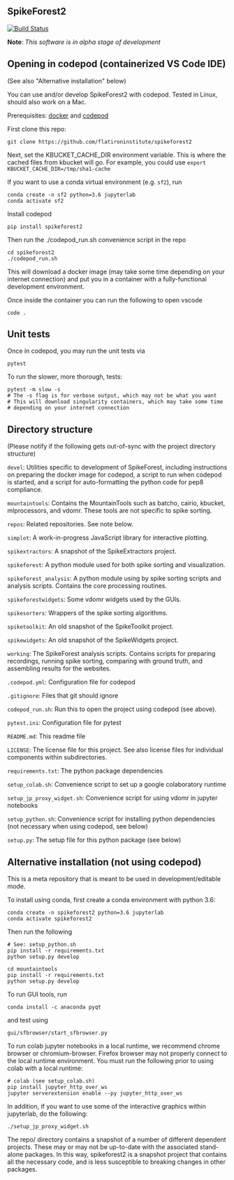 ## SpikeForest2
[![Build Status](https://travis-ci.org/flatironinstitute/spikeforest2.svg?branch=master)](https://travis-ci.org/flatironinstitute/spikeforest2)

**Note**: *This software is in alpha stage of development*

## Opening in codepod (containerized VS Code IDE)

(See also "Alternative installation" below)

You can use and/or develop SpikeForest2 with codepod. Tested in Linux, should also work on a Mac.

Prerequisites: [docker](https://docs.docker.com/) and [codepod](https://github.com/magland/codepod)

First clone this repo:

```
git clone https://github.com/flatironinstitute/spikeforest2
```

Next, set the KBUCKET_CACHE_DIR environment variable. This is where the cached files from kbucket will go. For example, you could use `export KBUCKET_CACHE_DIR=/tmp/sha1-cache`

If you want to use a conda virtual environment (e.g. `sf2`), run 
```
conda create -n sf2 python=3.6 jupyterlab
conda activate sf2
```

Install codepod
```
pip install spikeforest2
```

Then run the ./codepod_run.sh convenience script in the repo

```
cd spikeforest2
./codepod_run.sh
```

This will download a docker image (may take some time depending on your internet connection) and put you in a container with a fully-functional development environment.

Once inside the container you can run the following to open vscode
```
code .
```

## Unit tests

Once in codepod, you may run the unit tests via

```
pytest
```

To run the slower, more thorough, tests:
```
pytest -m slow -s
# The -s flag is for verbose output, which may not be what you want
# This will download singularity containers, which may take some time
# depending on your internet connection
```

## Directory structure

(Please notify if the following gets out-of-sync with the project directory structure)

`devel`: Utilities specific to development of SpikeForest, including instructions on preparing the docker image for codepod, a script to run when codepod is started, and a script for auto-formatting the python code for pep8 compliance.

`mountaintools`: Contains the MountainTools such as batcho, cairio, kbucket, mlprocessors, and vdomr. These tools are not specific to spike sorting.

`repos`: Related repositories. See note below.

`simplot`: A work-in-progress JavaScript library for interactive plotting.

`spikextractors`: A snapshot of the SpikeExtractors project.

`spikeforest`: A python module used for both spike sorting and visualization.

`spikeforest_analysis`: A python module using by spike sorting scripts and analysis scripts. Contains the core processing routines.

`spikeforestwidgets`: Some vdomr widgets used by the GUIs.

`spikesorters`: Wrappers of the spike sorting algorithms.

`spiketoolkit`: An old snapshot of the SpikeToolkit project.

`spikewidgets`: An old snapshot of the SpikeWidgets project.

`working`: The SpikeForest analysis scripts. Contains scripts for preparing recordings, running spike sorting, comparing with ground truth, and assembling results for the websites.

`.codepod.yml`: Configuration file for codepod

`.gitignore`: Files that git should ignore

`codepod_run.sh`: Run this to open the project using codepod (see above).

`pytest.ini`: Configuration file for pytest

`README.md`: This readme file

`LICENSE`: The license file for this project. See also license files for individual components within subdirectories.

`requirements.txt`: The python package dependencies

`setup_colab.sh`: Convenience script to set up a google colaboratory runtime

`setup_jp_proxy_widget.sh`: Convenience script for using vdomr in jupyter notebooks

`setup_python.sh`: Convenience script for installing python dependencies (not necessary when using codepod, see below)

`setup.py`: The setup file for this python package (see below)

## Alternative installation (not using codepod)

This is a meta repository that is meant to be used in development/editable mode.

To install using conda, first create a conda environment with python 3.6:

```
conda create -n spikeforest2 python=3.6 jupyterlab
conda activate spikeforest2
```

Then run the following

```
# See: setup_python.sh
pip install -r requirements.txt
python setup.py develop

cd mountaintools
pip install -r requirements.txt
python setup.py develop
```

To run GUI tools, run
```
conda install -c anaconda pyqt
```
and test using
```
gui/sfbrowser/start_sfbrowser.py
```

To run colab jupyter notebooks in a local runtime, we recommend chrome browser or chromium-browser. Firefox browser may not properly connect to the local runtime environment. You must run the following prior to using colab with a local runtime:

```
# colab (see setup_colab.sh)
pip install jupyter_http_over_ws
jupyter serverextension enable --py jupyter_http_over_ws
```

In addition, if you want to use some of the interactive graphics within jupyterlab, do the following:

```
./setup_jp_proxy_widget.sh
```

The repo/ directory contains a snapshot of a number of different dependent projects. These may or may not be up-to-date with the associated stand-alone packages. In this way, spikeforest2 is a snapshot project that contains all the necessary code, and is less susceptible to breaking changes in other packages.


